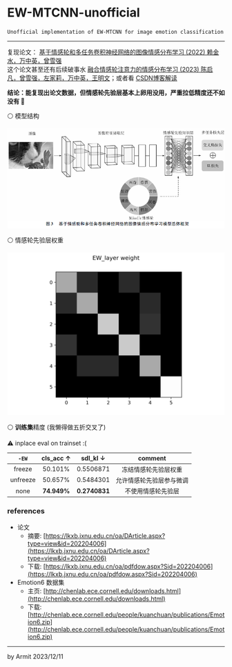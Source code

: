 # EW-MTCNN-unofficial

    Unofficial implementation of EW-MTCNN for image emotion classification

----

复现论文： [基于情感轮和多任务卷积神经网络的图像情感分布学习 (2022) 赖金水，万中英，曾雪强](https://lkxb.jxnu.edu.cn/oa/DArticle.aspx?type=view&id=202204006)  
这个论文甚至还有后续破事水 [融合情感轮注意力的情感分布学习 (2023) 陈启凡，曾雪强，左家莉，万中英，王明文](http://cea.ceaj.org/CN/10.3778/j.issn.1002-8331.2108-0356)；或者看 [CSDN博客解读](https://blog.csdn.net/PLANTTHESON/article/details/132912287)  


**结论：能复现出论文数据，但情感轮先验层基本上卵用没用，严重拉低精度还不如没有 🤬**  

⚪ 模型结构

![EM-MTCNN](img/EW-MTCNN.png)

⚪ 情感轮先验层权重

![EW_layer](img/EW_layer.png)

⚪ **训练集**精度 (我懒得做五折交叉了)

⚠ inplace eval on trainset :(

| `-EW` | cls_acc ↑ | sdl_kl ↓ | comment |
| :-: | :-: | :-: | :-: |
| freeze   | 50.101% | 0.5506871 | 冻结情感轮先验层权重 |
| unfreeze | 50.657% | 0.5484301 | 允许情感轮先验层参与微调 |
| none     | **74.949%** | **0.2740831** | 不使用情感轮先验层 |


### references

- 论文
  - 摘要: [https://lkxb.jxnu.edu.cn/oa/DArticle.aspx?type=view&id=202204006](https://lkxb.jxnu.edu.cn/oa/DArticle.aspx?type=view&id=202204006)
  - 下载: [https://lkxb.jxnu.edu.cn/oa/pdfdow.aspx?Sid=202204006](https://lkxb.jxnu.edu.cn/oa/pdfdow.aspx?Sid=202204006)
- Emotion6 数据集 
  - 主页: [http://chenlab.ece.cornell.edu/downloads.html](http://chenlab.ece.cornell.edu/downloads.html)
  - 下载: [http://chenlab.ece.cornell.edu/people/kuanchuan/publications/Emotion6.zip](http://chenlab.ece.cornell.edu/people/kuanchuan/publications/Emotion6.zip)

----
by Armit
2023/12/11 
